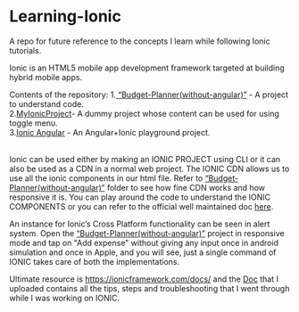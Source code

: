 # Learning-Ionic
A repo for future reference to the concepts I learn while following Ionic tutorials.

Ionic is an HTML5 mobile app development framework targeted at building hybrid mobile apps.

Contents of the repository:
1.<a href="Budget-Planner(without-angular)"> “Budget-Planner(without-angular)”</a> - A project to understand code.<br>
2.<a href="MyIonicProject">MyIonicProject</a>- A dummy project whose content can be used for using toggle menu.<br>
3.<a href="ionic-angular">Ionic Angular</a> - An Angular+Ionic playground project.<br><br>
 

Ionic can be used either by making an IONIC PROJECT using CLI or it can also be used as a CDN in a normal web project.
The IONIC CDN allows us to use all the ionic components in our html file.
Refer to <a href="Budget-Planner(without-angular)"> “Budget-Planner(without-angular)”</a> folder to see how fine CDN works and how responsive it is.
You can play around the code to understand the IONIC COMPONENTS or you can refer to the official well maintained doc <a href="https://ionicframework.com/docs/components">here</a>.

An instance for Ionic’s Cross Platform functionality can be seen in alert system.
Open the <a href="Budget-Planner(without-angular)"> “Budget-Planner(without-angular)”</a> project in responsive mode and tap on "Add expense" without giving any input once in android simulation and once in Apple, and you will see, just a single command of IONIC takes care of both the implementations.


Ultimate resource is https://ionicframework.com/docs/ and the <a href="Doc.docx">Doc</a> that I uploaded contains all the tips, steps and troubleshooting that I went through while I was working on IONIC.

